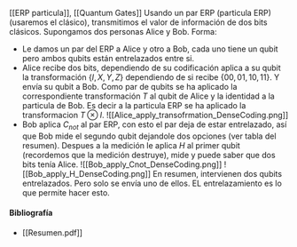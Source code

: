 [[ERP particula]], [[Quantum Gates]]
Usando un par ERP (particula ERP) (usaremos el clásico), transmitimos el valor de información de dos bits clásicos. Supongamos dos personas Alice y Bob.
Forma:
- Le damos un par del ERP a Alice y otro a Bob, cada uno tiene un qubit pero ambos qubits están entrelazados entre si.
- Alice recibe dos bits, dependiendo de su codificación aplica a su qubit la transformación $\{I,X,Y,Z\}$ dependiendo de si recibe $\{00,01,10,11\}$. Y envía su qubit a Bob. Como par de qubits se ha aplicado la correspondiente transformación $T$ al qubit de Alice y la identidad a la particula de Bob. Es decir a la particula ERP se ha aplicado la transformacion $T \otimes I$.
	![[Alice_apply_transofrmation_DenseCoding.png]]
- Bob aplica $C_{not}$ al par ERP, con esto el par deja de estar entrelazado, así que Bob mide el segundo qubit dejandole dos opciones (ver tabla del resumen). Despues a la medición le aplica $H$ al primer qubit (recordemos que la medición destruye), mide y puede saber que dos bits tenía Alice.
![[Bob_apply_Cnot_DenseCoding.png]]
![[Bob_apply_H_DenseCoding.png]]
En resumen, intervienen dos qubits entrelazados. Pero solo se envía uno de ellos.
EL entrelazamiento es lo que permite hacer esto.

#### Bibliografía
- [[Resumen.pdf]]